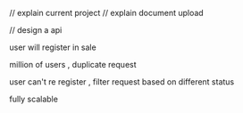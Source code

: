 // explain current project 
//  explain document upload 


// design a api 

user will register in sale 

million of users , duplicate request 

user can't re register  , filter request based on different status  

fully scalable